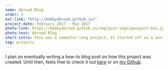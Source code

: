 ```yaml
---
name: Abroad Blog
order: 2
ext-link: "http://bobbyabroad.github.io/"
project-date: February 2017 - May 2017
photo-link: https://bobbyabroad.github.io/img/post-imgs/passport-min.jpg
photo-text: Abroad Blog
short-intro: This was a semester-long project. It started off as a normal blog like the one on this site, but it eventually grew to much more.
tag: projects
---
```


I plan on eventually writing a how-to blog post on how this project was created. Until then, feels free to check it out <a href="http://bobbyabroad.github.io/">here</a> or on <a href="http://github.com/bobbylcraig">my Github</a>.
